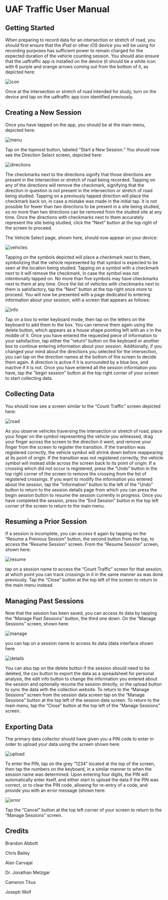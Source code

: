 # UAF Traffic User Manual

## Getting Started

When preparing to record data for an intersection or stretch of road, you should first ensure that the *iPad* or other *iOS* device you will be using for recording purposes has sufficient power to remain charged for
the expected duration of the vehicle counting session.  You should also ensure that the uaftraffic app is installed on the device (it should be a white icon with 6 purple and orange arrows coming out from the bottom
of it, as depicted here:

![icon](appstore.png)

Once at the intersection or stretch of road intended for study, turn on the device and tap on the uaftraffic app icon identified previously.

## Creating a New Session

Once you have tapped on the app, you should be at the main menu, depicted here:

![menu](main_menu.png)

Tap on the topmost button, labeled “Start a New Session.”  You should now see the Direction Select screen, depicted here: 

![directions](direction_select.png)

The checkmarks next to the directions signify that those directions are present in the intersection or stretch of road being recorded.  Tapping on any of the directions will remove the checkmark, signifying that the direction in question is not present in the intersection or stretch of road being studied.  Tapping on a previously tapped direction will place the checkmark back on, in case a mistake was made in the initial tap.  It is not possible for fewer than two directions to be present in a site being studied, so no more than two directions can be removed from the studied site at any time.  Once the directions with checkmarks next to them accurately represent the site being studied, click the “Next” button at the top right of the screen to proceed.

The Vehicle Select page, shown here, should now appear on your device:

![vehicles](vehicle_select.png)

Tapping on the symbols depicted will place a checkmark next to them, symbolizing that the vehicle represented by that symbol is expected to be seen at the location being studied.  Tapping on a symbol with a checkmark next to it will remove the checkmark, in case the symbol was not intentionally tapped on.  No more than five symbols may have checkmarks next to them at any time.  Once the list of vehicles with checkmarks next to them is satisfactory, tap the “Next” button at the top right once more to proceed.  You will now be presented with a page dedicated to entering information about your session, with a screen that appears as follows:

![info](session_info.png)

Tap on a box to enter keyboard mode, then tap on the letters on the keyboard to add them to the box.  You can remove them again using the delete button, which appears as a house shape pointing left with an x in the middle of it.  Once you have entered the requested piece of information to your satisfaction, tap either the “return” button on the keyboard or another box to continue entering information about your session.  Additionally, if you changed your mind about the directions you selected for the intersection, you can tap on the direction names at the  bottom of the screen to decide them again.  A direction is active if it is surrounded by a blue box, and inactive if it is not.  Once you have entered all the session information you have, tap the "begin session" button at the top right corner of your screen to start collecting data.

## Collecting Data

You should now see a screen similar to the “Count Traffic” screen depicted here: 

![road](count_screen.png)

As you observe vehicles traversing the intersection or stretch of road, place your finger on the symbol representing the vehicle you witnessed, drag your finger across the screen to the direction it went, and remove your finger from the screen to register the transition.  If the transition was registered correctly, the vehicle symbol will shrink down before reappearing at its point of origin.  If the transition was not registered correctly, the vehicle symbol will instead slide across the screen back to its point of origin.  If a crossing which did not occur is registered, press the “Undo” button in the top right corner of the screen to remove the crossing from the list of registered crossings.  If you want to modify the information you entered about the session, tap the "Information" button to the left of the "Undo" button to return to the session details page from which you can press the begin session button to resume the session currently in progress.  Once you have completed the session, press the “End Session” button in the top left corner of the screen to return to the main menu.

## Resuming a Prior Session

If a session is incomplete, you can access it again by tapping on the “Resume a Previous Session” button, the second button from the top, to access the “Resume Session” screen.  From the “Resume Session”
screen, shown here:

![resume](resume.png)

tap on a session name to access the “Count Traffic” screen for that session, at which point you can track crossings in it in the same manner as was done previously.  Tap the “Close” button at the top left of the screen to return to the main menu instead.

## Managing Past Sessions

Now that the session has been saved, you can access its data by tapping the “Manage Past Sessions” button, the third one down.  On the “Manage Sessions” screen, shown here:

![manage](manage_sessions.png)

you can tap on a session name to access its data (data interface shown here

![details](session_details.png)

You can also tap on the delete button if the session should need to be deleted, the csv button to export the data as a spreadsheet for personal analysis, the edit info button to change the information you entered about the session and optionally resume the session directly, or the upload button to sync the data with the collection website.  To return to the “Manage Sessions” screen from the session data screen tap on the “Manage Sessions” button at the top left of the session data screen.  To return to the main menu, tap the “Close” button at the top left of the “Manage Sessions” screen.

## Exporting Data

The primary data collector should have given you a PIN code to enter in order to upload your data using the screen shown here:

![upload](pin_entry.png)

To enter the PIN, tap on the grey “1234” located at the top of the screen, then tap the numbers on the keyboard, in a similar manner to when the session name was determined.  Upon entering four digits, the PIN will automatically enter itself, and either start to upload the data if the PIN was correct, or to clear the PIN code, allowing for re-entry of a code, and provide you with an error message (shown here:

![error](pin_error.png)

Tap the “Cancel” button at the top left corner of your screen to return to the “Manage Sessions” screen.

## Credits

Brandon Abbott

Chris Bailey

Alan Carvajal

Dr. Jonathan Metzgar

Cameron Titus

Joseph Wolf
